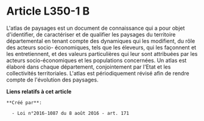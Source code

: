 # Article L350-1 B

L'atlas de paysages est un document de connaissance qui a pour objet d'identifier, de caractériser et de qualifier les
paysages du territoire départemental en tenant compte des dynamiques qui les modifient, du rôle des acteurs socio-
économiques, tels que les éleveurs, qui les façonnent et les entretiennent, et des valeurs particulières qui leur sont
attribuées par les acteurs socio-économiques et les populations concernées. Un atlas est élaboré dans chaque département,
conjointement par l'Etat et les collectivités territoriales. L'atlas est périodiquement révisé afin de rendre compte de
l'évolution des paysages.

**Liens relatifs à cet article**

	**Créé par**:

	  - Loi n°2016-1087 du 8 août 2016 - art. 171
